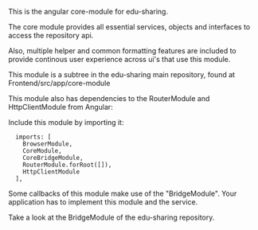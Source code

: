 This is the angular core-module for edu-sharing.

The core module provides all essential services, objects and interfaces to access the repository api.

Also, multiple helper and common formatting features are included to provide continous user experience across ui's that use this module.

This module is a subtree in the edu-sharing main repository, found at Frontend/src/app/core-module


This module also has dependencies to the RouterModule and HttpClientModule from Angular:

Include this module by importing it:

```
  imports: [
    BrowserModule,
    CoreModule,
    CoreBridgeModule,
    RouterModule.forRoot([]),
    HttpClientModule
  ],
```

  
Some callbacks of this module make use of the "BridgeModule". Your application has to implement this module and the service.

Take a look at the BridgeModule of the edu-sharing repository.